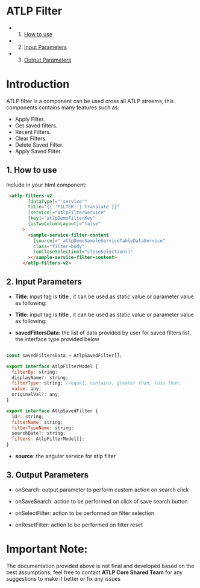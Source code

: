 # ATLP Filter

<!-- vscode-markdown-toc -->
* 1. [How to use](#Howtouse)
* 2. [Input Parameters](#InputParameters)
* 3. [Output Parameters](#OutputParameters)

<!-- vscode-markdown-toc-config
	numbering=true
	autoSave=true
	/vscode-markdown-toc-config -->
<!-- /vscode-markdown-toc -->


# Introduction

ATLP filter is a component can be used cross all ATLP streems, this components contains many features such as:
* Apply Filter.
* Get saved filters.
* Recent Filters.
* Clear Filters.
* Delete Saved Filter.
* Apply Saved Filter.

##  1. <a name='Howtouse'></a>How to use
Include in your html component: 

```html
 <atlp-filters-v2
        [dataType]="'service'"
        title="{{ 'FILTER' | translate }}"
        [service]="atlpFilterService"
        [key]="atlpDemoFilterKey"
        [isTwoColumnLayout]="false"
      >
        <sample-service-filter-content
          [source]="_atlpDemoSampleServiceTableDataService"
          class="filter-body"
          (onCloseSelection)="closeSelection()"
        ></sample-service-filter-content>
      </atlp-filters-v2>
```
##  2. <a name='InputParameters'></a>Input Parameters
* <b>Title</b>:
input tag is <b>title</b> , it can be used as static value or parameter value as following:

* <b>Title</b>:
input tag is <b>title</b> , it can be used as static value or parameter value as following:

* <b>savedFiltersData</b>: the list of data provided by user for saved filters list, the interface type provided below

```javascript

const savedFiltersData = AtlpSavedFilter[];

export interface AtlpFilterModel {
  filterBy: string;
  displayName?: string;
  filterType: string; //equal, contains, greater than, less than,
  value: any;
  originalVal?: any;
}

export interface AtlpSavedFilter {
  id?: string;
  filterName: string;
  filterTypeName: string;
  searchDate?: string;
  filters: AtlpFilterModel[];
}

```

* <b>source</b>: the angular service for atlp filter


##  3. <a name='OutputParameters'></a>Output Parameters

- onSearch: output parameter to perform custom action on search click

- onSaveSearch: action to be performed on click of save search button

- onSelectFilter: action to be performed on filter selection

- onResetFilter: action to be performed on filter reset



# Important Note:
The documentation provided above is not final and developed based on the best assumptions, feel free to contact **ATLP Core Shared Team** for any suggestions to make it better or fix any issues